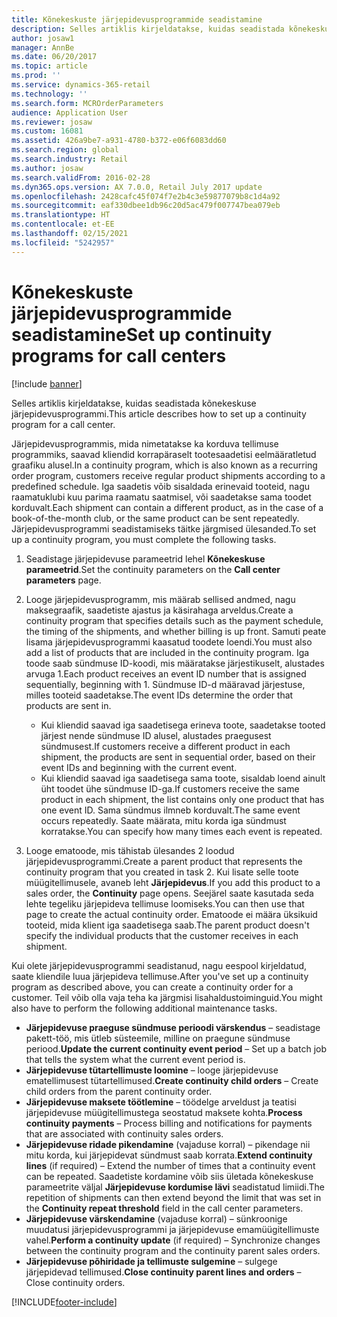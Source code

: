 ```yaml
---
title: Kõnekeskuste järjepidevusprogrammide seadistamine
description: Selles artiklis kirjeldatakse, kuidas seadistada kõnekeskuse järjepidevusprogrammi.
author: josaw1
manager: AnnBe
ms.date: 06/20/2017
ms.topic: article
ms.prod: ''
ms.service: dynamics-365-retail
ms.technology: ''
ms.search.form: MCROrderParameters
audience: Application User
ms.reviewer: josaw
ms.custom: 16081
ms.assetid: 426a9be7-a931-4780-b372-e06f6083dd60
ms.search.region: global
ms.search.industry: Retail
ms.author: josaw
ms.search.validFrom: 2016-02-28
ms.dyn365.ops.version: AX 7.0.0, Retail July 2017 update
ms.openlocfilehash: 2428cafc45f074f7e2b4c3e59877079b8c1d4a92
ms.sourcegitcommit: eaf330dbee1db96c20d5ac479f007747bea079eb
ms.translationtype: HT
ms.contentlocale: et-EE
ms.lasthandoff: 02/15/2021
ms.locfileid: "5242957"
---
```

# <a name="set-up-continuity-programs-for-call-centers"></a><span data-ttu-id="19dad-103">Kõnekeskuste järjepidevusprogrammide seadistamine</span><span class="sxs-lookup"><span data-stu-id="19dad-103">Set up continuity programs for call centers</span></span>

[!include [banner](includes/banner.md)]

<span data-ttu-id="19dad-104">Selles artiklis kirjeldatakse, kuidas seadistada kõnekeskuse järjepidevusprogrammi.</span><span class="sxs-lookup"><span data-stu-id="19dad-104">This article describes how to set up a continuity program for a call center.</span></span>

<span data-ttu-id="19dad-105">Järjepidevusprogrammis, mida nimetatakse ka korduva tellimuse programmiks, saavad kliendid korrapäraselt tootesaadetisi eelmääratletud graafiku alusel.</span><span class="sxs-lookup"><span data-stu-id="19dad-105">In a continuity program, which is also known as a recurring order program, customers receive regular product shipments according to a predefined schedule.</span></span> <span data-ttu-id="19dad-106">Iga saadetis võib sisaldada erinevaid tooteid, nagu raamatuklubi kuu parima raamatu saatmisel, või saadetakse sama toodet korduvalt.</span><span class="sxs-lookup"><span data-stu-id="19dad-106">Each shipment can contain a different product, as in the case of a book-of-the-month club, or the same product can be sent repeatedly.</span></span> <span data-ttu-id="19dad-107">Järjepidevusprogrammi seadistamiseks täitke järgmised ülesanded.</span><span class="sxs-lookup"><span data-stu-id="19dad-107">To set up a continuity program, you must complete the following tasks.</span></span>

1. <span data-ttu-id="19dad-108">Seadistage järjepidevuse parameetrid lehel **Kõnekeskuse parameetrid**.</span><span class="sxs-lookup"><span data-stu-id="19dad-108">Set the continuity parameters on the **Call center parameters** page.</span></span>
2. <span data-ttu-id="19dad-109">Looge järjepidevusprogramm, mis määrab sellised andmed, nagu maksegraafik, saadetiste ajastus ja käsirahaga arveldus.</span><span class="sxs-lookup"><span data-stu-id="19dad-109">Create a continuity program that specifies details such as the payment schedule, the timing of the shipments, and whether billing is up front.</span></span> <span data-ttu-id="19dad-110">Samuti peate lisama järjepidevusprogrammi kaasatud toodete loendi.</span><span class="sxs-lookup"><span data-stu-id="19dad-110">You must also add a list of products that are included in the continuity program.</span></span> <span data-ttu-id="19dad-111">Iga toode saab sündmuse ID-koodi, mis määratakse järjestikuselt, alustades arvuga 1.</span><span class="sxs-lookup"><span data-stu-id="19dad-111">Each product receives an event ID number that is assigned sequentially, beginning with 1.</span></span> <span data-ttu-id="19dad-112">Sündmuse ID-d määravad järjestuse, milles tooteid saadetakse.</span><span class="sxs-lookup"><span data-stu-id="19dad-112">The event IDs determine the order that products are sent in.</span></span>

    - <span data-ttu-id="19dad-113">Kui kliendid saavad iga saadetisega erineva toote, saadetakse tooted järjest nende sündmuse ID alusel, alustades praegusest sündmusest.</span><span class="sxs-lookup"><span data-stu-id="19dad-113">If customers receive a different product in each shipment, the products are sent in sequential order, based on their event IDs and beginning with the current event.</span></span>
    - <span data-ttu-id="19dad-114">Kui kliendid saavad iga saadetisega sama toote, sisaldab loend ainult üht toodet ühe sündmuse ID-ga.</span><span class="sxs-lookup"><span data-stu-id="19dad-114">If customers receive the same product in each shipment, the list contains only one product that has one event ID.</span></span> <span data-ttu-id="19dad-115">Sama sündmus ilmneb korduvalt.</span><span class="sxs-lookup"><span data-stu-id="19dad-115">The same event occurs repeatedly.</span></span> <span data-ttu-id="19dad-116">Saate määrata, mitu korda iga sündmust korratakse.</span><span class="sxs-lookup"><span data-stu-id="19dad-116">You can specify how many times each event is repeated.</span></span>

3. <span data-ttu-id="19dad-117">Looge ematoode, mis tähistab ülesandes 2 loodud järjepidevusprogrammi.</span><span class="sxs-lookup"><span data-stu-id="19dad-117">Create a parent product that represents the continuity program that you created in task 2.</span></span> <span data-ttu-id="19dad-118">Kui lisate selle toote müügitellimusele, avaneb leht **Järjepidevus**.</span><span class="sxs-lookup"><span data-stu-id="19dad-118">If you add this product to a sales order, the **Continuity** page opens.</span></span> <span data-ttu-id="19dad-119">Seejärel saate kasutada seda lehte tegeliku järjepideva tellimuse loomiseks.</span><span class="sxs-lookup"><span data-stu-id="19dad-119">You can then use that page to create the actual continuity order.</span></span> <span data-ttu-id="19dad-120">Ematoode ei määra üksikuid tooteid, mida klient iga saadetisega saab.</span><span class="sxs-lookup"><span data-stu-id="19dad-120">The parent product doesn't specify the individual products that the customer receives in each shipment.</span></span>

<span data-ttu-id="19dad-121">Kui olete järjepidevusprogrammi seadistanud, nagu eespool kirjeldatud, saate kliendile luua järjepideva tellimuse.</span><span class="sxs-lookup"><span data-stu-id="19dad-121">After you've set up a continuity program as described above, you can create a continuity order for a customer.</span></span> <span data-ttu-id="19dad-122">Teil võib olla vaja teha ka järgmisi lisahaldustoiminguid.</span><span class="sxs-lookup"><span data-stu-id="19dad-122">You might also have to perform the following additional maintenance tasks.</span></span>

- <span data-ttu-id="19dad-123">**Järjepidevuse praeguse sündmuse perioodi värskendus** – seadistage pakett-töö, mis ütleb süsteemile, milline on praegune sündmuse periood.</span><span class="sxs-lookup"><span data-stu-id="19dad-123">**Update the current continuity event period** – Set up a batch job that tells the system what the current event period is.</span></span>
- <span data-ttu-id="19dad-124">**Järjepidevuse tütartellimuste loomine** – looge järjepidevuse ematellimusest tütartellimused.</span><span class="sxs-lookup"><span data-stu-id="19dad-124">**Create continuity child orders** – Create child orders from the parent continuity order.</span></span>
- <span data-ttu-id="19dad-125">**Järjepidevuse maksete töötlemine** – töödelge arveldust ja teatisi järjepidevuse müügitellimustega seostatud maksete kohta.</span><span class="sxs-lookup"><span data-stu-id="19dad-125">**Process continuity payments** – Process billing and notifications for payments that are associated with continuity sales orders.</span></span>
- <span data-ttu-id="19dad-126">**Järjepidevuse ridade pikendamine** (vajaduse korral) – pikendage nii mitu korda, kui järjepidevat sündmust saab korrata.</span><span class="sxs-lookup"><span data-stu-id="19dad-126">**Extend continuity lines** (if required) – Extend the number of times that a continuity event can be repeated.</span></span> <span data-ttu-id="19dad-127">Saadetiste kordamine võib siis ületada kõnekeskuse parameetrite väljal **Järjepidevuse kordumise lävi** seadistatud limiidi.</span><span class="sxs-lookup"><span data-stu-id="19dad-127">The repetition of shipments can then extend beyond the limit that was set in the **Continuity repeat threshold** field in the call center parameters.</span></span>
- <span data-ttu-id="19dad-128">**Järjepidevuse värskendamine** (vajaduse korral) – sünkroonige muudatusi järjepidevusprogrammi ja järjepidevuse emamüügitellimuste vahel.</span><span class="sxs-lookup"><span data-stu-id="19dad-128">**Perform a continuity update** (if required) – Synchronize changes between the continuity program and the continuity parent sales orders.</span></span>
- <span data-ttu-id="19dad-129">**Järjepidevuse põhiridade ja tellimuste sulgemine** – sulgege järjepidevad tellimused.</span><span class="sxs-lookup"><span data-stu-id="19dad-129">**Close continuity parent lines and orders** – Close continuity orders.</span></span>


[!INCLUDE[footer-include](../includes/footer-banner.md)]